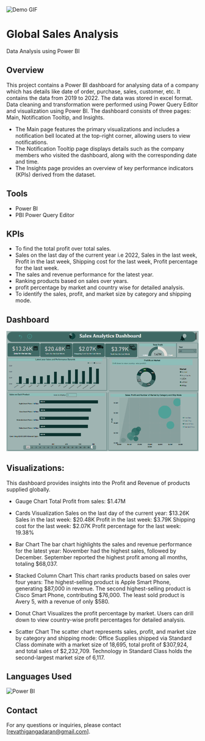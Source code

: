 
<img src="images/GIT_HUB_Logo.gif" alt="Demo GIF" width="1300" height = "200"/>


# Global Sales Analysis
Data Analysis using Power BI

## Overview
This project contains a Power BI dashboard for analysing data of a company which has details like date of order, purchase, sales, customer, etc. It contains the data from 2019 to 2022. The data was stored in excel format. Data cleaning and transformation were performed using Power Query Editor and visualization using Power BI. The dashboard consists of three pages: Main, Notification Tooltip, and Insights.
  * The Main page features the primary visualizations and includes a notification bell located at the top-right corner, allowing users to view notifications.
  * The Notification Tooltip page displays details such as the company members who visited the dashboard, along with the corresponding date and time.
  * The Insights page provides an overview of key performance indicators (KPIs) derived from the dataset.

## Tools
- Power BI
- PBI Power Query Editor
  
## KPIs
- To find the total profit over total sales.
- Sales on the last day of the current year i.e 2022, Sales in the last week, Profit in the last week, Shipping cost for the last week, Profit percentage for the last week.
- The sales and revenue performance for the latest year.
- Ranking products based on sales over years.
- profit percentage by market and country wise for detailed analysis.
- To identify the sales, profit, and market size by category and shipping mode.

## Dashboard
![Dashboard Overview](images/Sales.png)

## Visualizations:
This dashboard provides insights into the Profit and Revenue of products supplied globally. 

- Gauge Chart
    Total Profit from sales: $1.47M
- Cards Visualization
    Sales on the last day of the current year: $13.26K
    Sales in the last week: $20.48K
    Profit in the last week: $3.79K
    Shipping cost for the last week: $2.07K
    Profit percentage for the last week: 19.38%
- Bar Chart
    The bar chart highlights the sales and revenue performance for the latest year:
        November had the highest sales, followed by December.
        September reported the highest profit among all months, totaling $68,037.
- Stacked Column Chart
    This chart ranks products based on sales over four years:
        The highest-selling product is Apple Smart Phone, generating $87,000 in revenue.
        The second highest-selling product is Cisco Smart Phone, contributing $76,000.
        The least sold product is Avery 5, with a revenue of only $580.
- Donut Chart
    Visualizes the profit percentage by market.
    Users can drill down to view country-wise profit percentages for detailed analysis.

- Scatter Chart
    The scatter chart represents sales, profit, and market size by category and shipping mode:
        Office Supplies shipped via Standard Class dominate with a market size of 18,695, total profit of $307,924, and total sales of $2,232,709.
        Technology in Standard Class holds the second-largest market size of 6,117.


## Languages Used

![Power BI](https://img.shields.io/badge/PowerBI-3776AB?style=for-the-badge&logo=python&logoColor=white)

## Contact
For any questions or inquiries, please contact [revathigangadaran@gmail.com].

